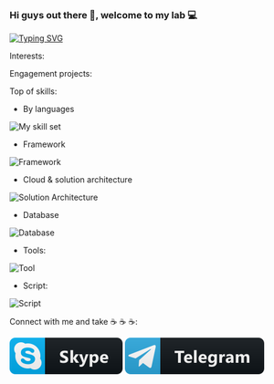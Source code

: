 ### Hi guys out there 👋, welcome to my lab 💻

[![Typing SVG](https://readme-typing-svg.herokuapp.com/?width=800&lines=>%20I%27m%20Kerneld%2C%20a%20software%20engineer%20located%20in%20Ho%20Chi%20Minh%20city)](https://git.io/typing-svg)  

Interests:



Engagement projects:

Top of skills:  
* By languages  

![My skill set](https://skillicons.dev/icons?i=cs,ts,cpp,html,js,css)  

* Framework  

![Framework](https://skillicons.dev/icons?i=dotnet,qt,react)

* Cloud & solution architecture  

![Solution Architecture](https://skillicons.dev/icons?i=azure,docker,nginx)  

* Database  

![Database](https://skillicons.dev/icons?i=postgres)

* Tools:  

![Tool](https://skillicons.dev/icons?i=figma)  

* Script:  

![Script](https://skillicons.dev/icons?i=powershell,bash)

Connect with me and take ☕ ☕ ☕:  

[![Skype](images/badge-skype.svg)](skype:kernel.dang) [![Telegram](images/badge-telegram.svg)](telegram:kernel.dang)

<!--
**kernel-dang/kernel-dang** is a ✨ _special_ ✨ repository because its `README.md` (this file) appears on your GitHub profile.

Here are some ideas to get you started:

- 🔭 I’m currently working on ...
- 🌱 I’m currently learning ...
- 👯 I’m looking to collaborate on ...
- 🤔 I’m looking for help with ...
- 💬 Ask me about ...
- 📫 How to reach me: ...
- 😄 Pronouns: ...
- ⚡ Fun fact: ...
-->
